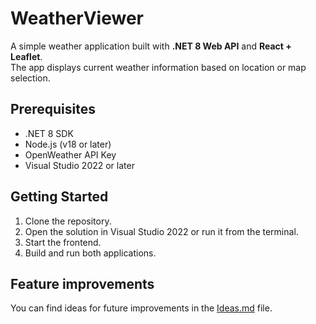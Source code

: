 # WeatherViewer

A simple weather application built with **.NET 8 Web API** and **React + Leaflet**.  
The app displays current weather information based on location or map selection.

## Prerequisites

- .NET 8 SDK
- Node.js (v18 or later)
- OpenWeather API Key
- Visual Studio 2022 or later

## Getting Started

1. Clone the repository.
2. Open the solution in Visual Studio 2022 or run it from the terminal.
3. Start the frontend.
4. Build and run both applications.

## Feature improvements

You can find ideas for future improvements in the [Ideas.md](./Ideas.md) file.
